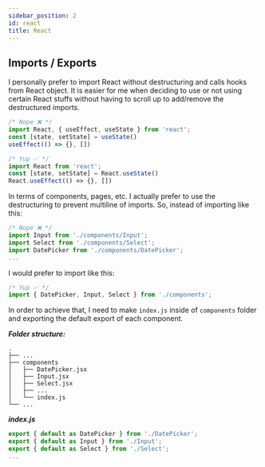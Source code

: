 ```yaml
---
sidebar_position: 2
id: react
title: React
---
```


## Imports / Exports

I personally prefer to import React without destructuring and calls hooks from React object. It is easier for me when deciding to use or not using certain React stuffs without having to scroll up to add/remove the destructured imports.

```jsx
/* Nope ❌ */
import React, { useEffect, useState } from 'react';
const [state, setState] = useState()
useEffect(() => {}, [])

/* Yup ✅ */
import React from 'react'; 
const [state, setState] = React.useState()
React.useEffect(() => {}, [])
```

In terms of components, pages, etc. I actually prefer to use the destructuring to prevent multiline of imports. So, instead of importing like this:

```jsx
/* Nope ❌ */
import Input from './components/Input';
import Select from './components/Select';
import DatePicker from './components/DatePicker';
...
```

I would prefer to import like this:

```jsx
/* Yup ✅ */
import { DatePicker, Input, Select } from './components';
```

In order to achieve that, I need to make `index.js` inside of `components` folder and exporting the default export of each component.

***Folder structure:***

    .
    ├── ...
    ├── components
    │   ├── DatePicker.jsx
    │   ├── Input.jsx
    │   ├── Select.jsx
    │   ├── ...
    │   └── index.js
    └── ...

***index.js***

```js
export { default as DatePicker } from './DatePicker';
export { default as Input } from './Input';
export { default as Select } from './Select';
...
```

